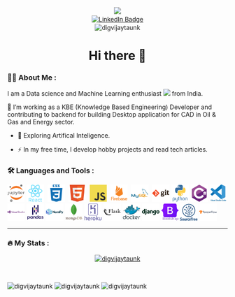 <!-- <div id="header" align="center">
  <img src="https://media.giphy.com/media/Y4ak9Ki2GZCbJxAnJD/giphy.gif" width="300"/>
</div> -->

<div id="header" align="center">
  <img src="https://media.giphy.com/media/M9gbBd9nbDrOTu1Mqx/giphy.gif" width="100"/>
</div>

<div id="badges" align="center">
  <a href="https://linkedin.com/in/digvijaytaunk">
    <img src="https://img.shields.io/badge/LinkedIn-blue?style=for-the-badge&logo=linkedin&logoColor=white" alt="LinkedIn Badge"/>
  </a>
</div>

<div id="views" align="center">
<img align="center" src="https://komarev.com/ghpvc/?username=digvijaytaunk&style=flat-square&color=blue" alt="digvijaytaunk"/>
</div> 

<h1 align="center">Hi there 👋</h1>


<!-- <div align="center">
  <img src="https://media.giphy.com/media/dWesBcTLavkZuG35MI/giphy.gif" width="600" height="300"/>
</div> -->


### :man_technologist: About Me :

I am a Data science and Machine Learning enthusiast <img src="https://media.giphy.com/media/WUlplcMpOCEmTGBtBW/giphy.gif" width="30"> from India.

:telescope: I’m working as a KBE (Knowledge Based Engineering) Developer and contributing to backend for building Desktop application for CAD in Oil & Gas and Energy sector.

- :seedling: Exploring Artifical Inteligence.

- :zap: In my free time, I develop hobby projects and read tech articles.


### :hammer_and_wrench: Languages and Tools :

<div>
  <img title="jupyter" alt="jupyter" width="40" height="40" src="https://github.com/devicons/devicon/blob/master/icons/jupyter/jupyter-original-wordmark.svg"/>  
  <img src="https://github.com/devicons/devicon/blob/master/icons/react/react-original-wordmark.svg" title="React" alt="React" width="40" height="40"/>&nbsp;
  <img src="https://github.com/devicons/devicon/blob/master/icons/css3/css3-plain-wordmark.svg"  title="CSS3" alt="CSS" width="40" height="40"/>&nbsp;
  <img src="https://github.com/devicons/devicon/blob/master/icons/html5/html5-original.svg" title="HTML5" alt="HTML" width="40" height="40"/>&nbsp;
  <img src="https://github.com/devicons/devicon/blob/master/icons/javascript/javascript-original.svg" title="JavaScript" alt="JavaScript" width="40" height="40"/>&nbsp;
  <img src="https://github.com/devicons/devicon/blob/master/icons/firebase/firebase-plain-wordmark.svg" title="Firebase" alt="Firebase" width="40" height="40"/>&nbsp;
  <img src="https://github.com/devicons/devicon/blob/master/icons/mysql/mysql-original-wordmark.svg" title="MySQL"  alt="MySQL" width="40" height="40"/>&nbsp;
  <img src="https://github.com/devicons/devicon/blob/master/icons/git/git-original-wordmark.svg" title="Git" **alt="Git" width="40" height="40"/>
  <img src="https://github.com/devicons/devicon/blob/master/icons/python/python-original-wordmark.svg" title="Python" alt="Python" width="40" height="40"/>
    <img src="https://github.com/devicons/devicon/blob/master/icons/csharp/csharp-original.svg" title="csharp" alt="csharp" width="40" height="40"/>
  <img src="https://github.com/devicons/devicon/blob/master/icons/vscode/vscode-original-wordmark.svg" title="vscode" alt="vscode" width="40" height="40"/>
  <img src="https://github.com/devicons/devicon/blob/master/icons/visualstudio/visualstudio-plain-wordmark.svg" title="visualstudio" **alt="visualstudio" width="40" height="40"/>
  <img src="https://github.com/devicons/devicon/blob/master/icons/pandas/pandas-original-wordmark.svg" title="pandas" alt="pandas" width="40" height="40"/>
  <img src="https://github.com/devicons/devicon/blob/master/icons/numpy/numpy-original-wordmark.svg" title="numpy" alt="numpy" width="40" height="40"/>
  <img src="https://github.com/devicons/devicon/blob/master/icons/mongodb/mongodb-original-wordmark.svg" title="mongodb" alt="mongodb" width="40" height="40"/>
  <img src="https://github.com/devicons/devicon/blob/master/icons/heroku/heroku-original-wordmark.svg" title="heroku" alt="heroku" width="40" height="40"/>
    <img src="https://github.com/devicons/devicon/blob/master/icons/flask/flask-original-wordmark.svg" title="flask" alt="flask" width="40" height="40"/>
    <img src="https://github.com/devicons/devicon/blob/master/icons/docker/docker-original-wordmark.svg" title="docker" alt="docker" width="40" height="40"/>
    <img src="https://github.com/devicons/devicon/blob/master/icons/django/django-plain-wordmark.svg" title="django" alt="django" width="40" height="40"/>
  
   <img src="https://github.com/devicons/devicon/blob/master/icons/bootstrap/bootstrap-original-wordmark.svg" title="bootstrap" alt="bootstrap" width="40" height="40"/>
   <img src="https://github.com/devicons/devicon/blob/master/icons/sourcetree/sourcetree-original-wordmark.svg" title="sourcetree" alt="sourcetree" width="40" height="40"/>
   <img src="https://github.com/devicons/devicon/blob/master/icons/tensorflow/tensorflow-original-wordmark.svg" title="tensorflow" alt="tensorflow" width="40" height="40"/>
  
</div>

---

### :fire: My Stats :

<p align="center"> <a href="https://github.com/ryo-ma/github-profile-trophy"><img src="https://github-profile-trophy.vercel.app/?username=digvijaytaunk" alt="digvijaytaunk" /></a> </p>

<br>

<p>
  <img align="center" src="https://github-readme-stats.vercel.app/api/top-langs?username=digvijaytaunk&show_icons=true&locale=en&layout=compact" alt="digvijaytaunk" />

<img align="center" src="https://github-readme-stats.vercel.app/api?username=digvijaytaunk&show_icons=true&locale=en" alt="digvijaytaunk" />
  
<img align="center" src="https://github-readme-streak-stats.herokuapp.com/?user=digvijaytaunk&" alt="digvijaytaunk" />
  
</p>




<!--
**digvijaytaunk/digvijaytaunk** is a ✨ _special_ ✨ repository because its `README.md` (this file) appears on your GitHub profile.

Here are some ideas to get you started:

- 🔭 I’m currently working on ...
- 🌱 I’m currently learning ...
- 👯 I’m looking to collaborate on ...
- 🤔 I’m looking for help with ...
- 💬 Ask me about ...
- 📫 How to reach me: ...
- 😄 Pronouns: ...
- ⚡ Fun fact: ...
-->
